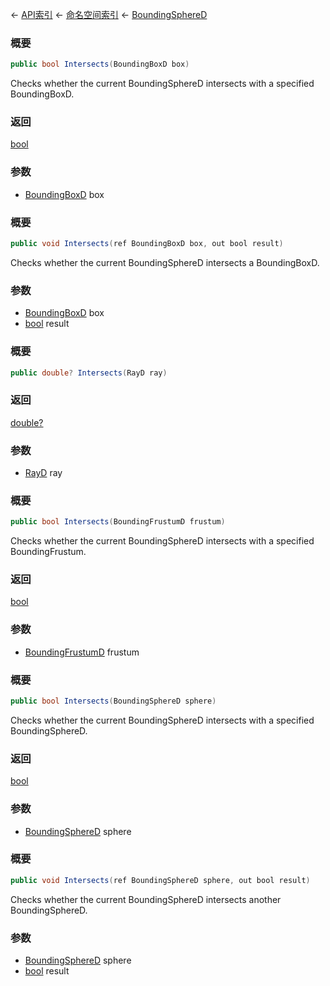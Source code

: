 ← [API索引](Api-Index) ← [命名空间索引](Namespace-Index) ← [BoundingSphereD](VRageMath.BoundingSphereD)

### 概要

```csharp
public bool Intersects(BoundingBoxD box)
```

Checks whether the current BoundingSphereD intersects with a specified BoundingBoxD.

### 返回

[bool](https://docs.microsoft.com/en-us/dotnet/api/System.Boolean?view=netframework-4.6)

### 参数

* [BoundingBoxD](VRageMath.BoundingBoxD) box
### 概要

```csharp
public void Intersects(ref BoundingBoxD box, out bool result)
```

Checks whether the current BoundingSphereD intersects a BoundingBoxD.

### 参数

* [BoundingBoxD](VRageMath.BoundingBoxD) box
* [bool](https://docs.microsoft.com/en-us/dotnet/api/System.Boolean?view=netframework-4.6) result
### 概要

```csharp
public double? Intersects(RayD ray)
```



### 返回

[double?](https://docs.microsoft.com/en-us/dotnet/api/System.Nullable-1?view=netframework-4.6)



### 参数

* [RayD](VRageMath.RayD) ray
### 概要

```csharp
public bool Intersects(BoundingFrustumD frustum)
```

Checks whether the current BoundingSphereD intersects with a specified BoundingFrustum.

### 返回

[bool](https://docs.microsoft.com/en-us/dotnet/api/System.Boolean?view=netframework-4.6)

### 参数

* [BoundingFrustumD](VRageMath.BoundingFrustumD) frustum
### 概要

```csharp
public bool Intersects(BoundingSphereD sphere)
```

Checks whether the current BoundingSphereD intersects with a specified BoundingSphereD.

### 返回

[bool](https://docs.microsoft.com/en-us/dotnet/api/System.Boolean?view=netframework-4.6)

### 参数

* [BoundingSphereD](VRageMath.BoundingSphereD) sphere
### 概要

```csharp
public void Intersects(ref BoundingSphereD sphere, out bool result)
```

Checks whether the current BoundingSphereD intersects another BoundingSphereD.

### 参数

* [BoundingSphereD](VRageMath.BoundingSphereD) sphere
* [bool](https://docs.microsoft.com/en-us/dotnet/api/System.Boolean?view=netframework-4.6) result
